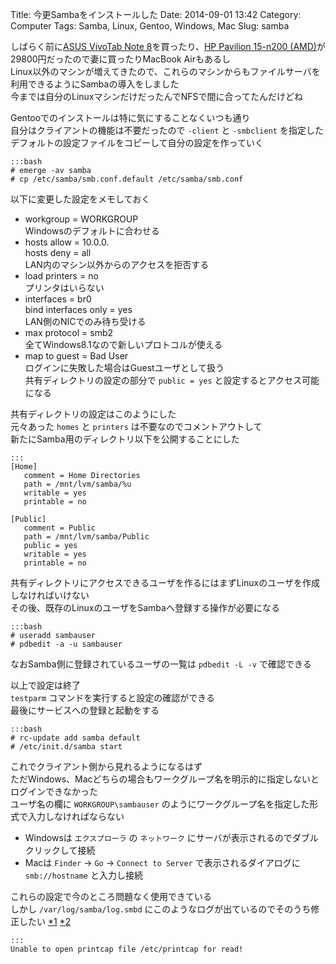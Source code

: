 Title: 今更Sambaをインストールした
Date: 2014-09-01 13:42
Category: Computer
Tags: Samba, Linux, Gentoo, Windows, Mac
Slug: samba

しばらく前に[ASUS VivoTab Note 8](http://www.asus.com/jp/Tablets_Mobile/ASUS_VivoTab_Note_8_M80TA/)を買ったり、[HP Pavilion 15-n200 (AMD)](http://h50146.www5.hp.com/directplus/personal/notebooks/dp_pavilion15_n200_amd/)が29800円だったので妻に買ったりMacBook Airもあるし  
Linux以外のマシンが増えてきたので、これらのマシンからもファイルサーバを利用できるようにSambaの導入をしました  
今までは自分のLinuxマシンだけだったんでNFSで間に合ってたんだけどね

Gentooでのインストールは特に気にすることなくいつも通り  
自分はクライアントの機能は不要だったので `-client` と `-smbclient` を指定した  
デフォルトの設定ファイルをコピーして自分の設定を作っていく

    :::bash
    # emerge -av samba
    # cp /etc/samba/smb.conf.default /etc/samba/smb.conf

以下に変更した設定をメモしておく

* workgroup = WORKGROUP  
Windowsのデフォルトに合わせる
* hosts allow = 10.0.0.  
hosts deny = all  
LAN内のマシン以外からのアクセスを拒否する
* load printers = no  
プリンタはいらない
* interfaces = br0  
bind interfaces only = yes  
LAN側のNICでのみ待ち受ける
* max protocol = smb2  
全てWindows8.1なので新しいプロトコルが使える
* map to guest = Bad User  
ログインに失敗した場合はGuestユーザとして扱う  
共有ディレクトリの設定の部分で `public = yes` と設定するとアクセス可能になる

共有ディレクトリの設定はこのようにした  
元々あった `homes` と `printers` は不要なのでコメントアウトして  
新たにSamba用のディレクトリ以下を公開することにした

    :::
    [Home]
       comment = Home Directories
       path = /mnt/lvm/samba/%u
       writable = yes
       printable = no
    
    [Public]
       comment = Public
       path = /mnt/lvm/samba/Public
       public = yes
       writable = yes
       printable = no

共有ディレクトリにアクセスできるユーザを作るにはまずLinuxのユーザを作成しなければいけない  
その後、既存のLinuxのユーザをSambaへ登録する操作が必要になる

    :::bash
    # useradd sambauser
    # pdbedit -a -u sambauser

なおSamba側に登録されているユーザの一覧は `pdbedit -L -v` で確認できる

以上で設定は終了  
`testparm` コマンドを実行すると設定の確認ができる  
最後にサービスへの登録と起動をする

    :::bash
    # rc-update add samba default
    # /etc/init.d/samba start

これでクライアント側から見れるようになるはず  
ただWindows、Macどちらの場合もワークグループ名を明示的に指定しないとログインできなかった  
ユーザ名の欄に `WORKGROUP\sambauser` のようにワークグループ名を指定した形式で入力しなければならない

* Windowsは `エクスプローラ` の `ネットワーク` にサーバが表示されるのでダブルクリックして接続
* Macは `Finder` -> `Go` -> `Connect to Server` で表示されるダイアログに `smb://hostname` と入力し接続

これらの設定で今のところ問題なく使用できている  
しかし `/var/log/samba/log.smbd` にこのようなログが出ているのでそのうち修正したい [*1](http://inaz2.hatenablog.com/entry/2013/07/07/054616) [*2](http://consultancy.edvoncken.net/index.php/HOWTO_Disable_printing_in_Samba)

    :::
    Unable to open printcap file /etc/printcap for read!
